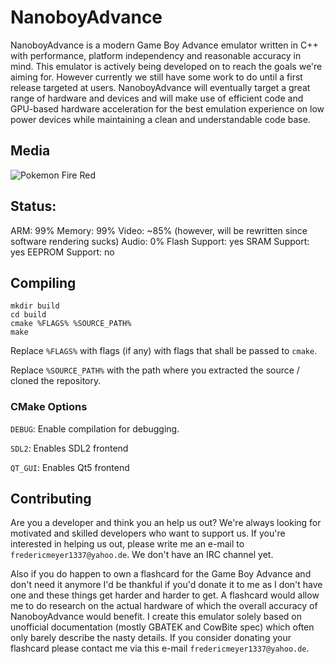 # NanoboyAdvance

NanoboyAdvance is a modern Game Boy Advance emulator written in C++ with performance, platform independency and reasonable accuracy in mind. This emulator is actively being developed on to reach the goals we're aiming for. However currently we still
have some work to do until a first release targeted at users. NanoboyAdvance will eventually target a great range of hardware and devices and will make use of efficient code and GPU-based hardware acceleration for the best emulation experience on low power devices while maintaining a clean and understandable code base. 

## Media

<img src="https://puu.sh/qlnpt/3c6e1a056d.png" alt="Pokemon Fire Red">

## Status:

ARM: 99%
Memory: 99%
Video: ~85% (however, will be rewritten since software rendering sucks)
Audio: 0%
Flash Support: yes
SRAM Support: yes
EEPROM Support: no

## Compiling

```
mkdir build
cd build
cmake %FLAGS% %SOURCE_PATH%
make
```
Replace `%FLAGS%` with flags (if any) with flags that shall be passed to `cmake`.

Replace `%SOURCE_PATH%` with the path where you extracted the source / cloned the repository.

### CMake Options
`DEBUG`: Enable compilation for debugging.

`SDL2`: Enables SDL2 frontend

`QT_GUI`: Enables Qt5 frontend

## Contributing

Are you a developer and think you an help us out? We're always looking for motivated and skilled developers who want to support us. If you're interested in helping us out, please write me an e-mail to `fredericmeyer1337@yahoo.de`. We don't have an IRC channel yet.

Also if you do happen to own a flashcard for the Game Boy Advance and don't need it anymore I'd be thankful if you'd donate it to me as I don't have one and these things get harder and harder to get. A flashcard would allow me to do research on the actual hardware of which the overall accuracy of NanoboyAdvance would benefit. I create this emulator solely based on unofficial documentation (mostly GBATEK and CowBite spec) which often only barely describe the nasty details. If you consider donating your flashcard please contact me via this e-mail `fredericmeyer1337@yahoo.de`.
